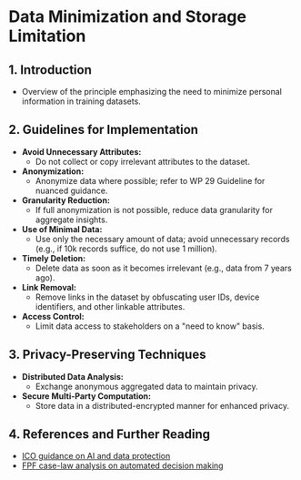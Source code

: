 # Data Minimization and Storage Limitation

## 1. **Introduction**
   - Overview of the principle emphasizing the need to minimize personal information in training datasets.
   
## 2. **Guidelines for Implementation**
   - **Avoid Unnecessary Attributes:**
      - Do not collect or copy irrelevant attributes to the dataset.
   - **Anonymization:**
      - Anonymize data where possible; refer to WP 29 Guideline for nuanced guidance.
   - **Granularity Reduction:**
      - If full anonymization is not possible, reduce data granularity for aggregate insights.
   - **Use of Minimal Data:**
      - Use only the necessary amount of data; avoid unnecessary records (e.g., if 10k records suffice, do not use 1 million).
   - **Timely Deletion:**
      - Delete data as soon as it becomes irrelevant (e.g., data from 7 years ago).
   - **Link Removal:**
      - Remove links in the dataset by obfuscating user IDs, device identifiers, and other linkable attributes.
   - **Access Control:**
      - Limit data access to stakeholders on a "need to know" basis.

## 3. **Privacy-Preserving Techniques**
   - **Distributed Data Analysis:**
      - Exchange anonymous aggregated data to maintain privacy.
   - **Secure Multi-Party Computation:**
      - Store data in a distributed-encrypted manner for enhanced privacy.

## 4. **References and Further Reading**
   - [ICO guidance on AI and data protection](<https://ico.org.uk/for-organisations/guide-to-data-protection/key-dp-themes/guidance-on-ai-and-data-protection/>)
   - [FPF case-law analysis on automated decision making](<https://fpf.org/blog/fpf-report-automated-decision-making-under-the-gdpr-a-comprehensive-case-law-analysis/>)
